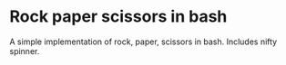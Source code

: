 # Rock paper scissors in bash

A simple implementation of rock, paper, scissors in bash.
Includes nifty spinner.
